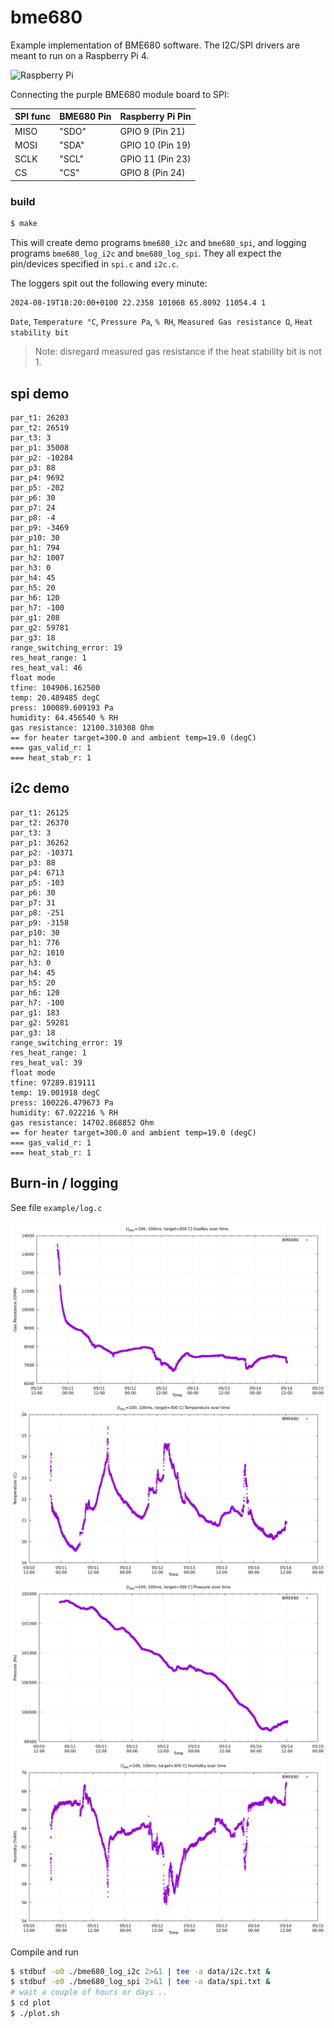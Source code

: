 # bme680

Example implementation of BME680 software. The I2C/SPI drivers are meant to run on a Raspberry Pi 4.


![Raspberry Pi](.gitea/pi.png)

Connecting the purple BME680 module board to SPI:

| SPI func | BME680 Pin | Raspberry Pi Pin |
| -------- | ---------- | ---------------- |
| MISO     | "SDO"      | GPIO 9 (Pin 21)  |
| MOSI     | "SDA"      | GPIO 10 (Pin 19) |
| SCLK     | "SCL"      | GPIO 11 (Pin 23) |
| CS       | "CS"       | GPIO 8 (Pin 24)  |

### build
```sh
$ make
```
This will create demo programs `bme680_i2c` and `bme680_spi`, and logging programs `bme680_log_i2c` and `bme680_log_spi`. They all expect the pin/devices specified in `spi.c` and `i2c.c`.

The loggers spit out the following every minute:
```
2024-08-19T18:20:00+0100 22.2358 101068 65.8092 11054.4 1
```
`Date`, `Temperature °C`, `Pressure Pa`, `% RH`, `Measured Gas resistance Ω`, `Heat stability bit`

>Note: disregard measured gas resistance if the heat stability bit is not 1.

## spi demo
```
par_t1: 26203
par_t2: 26519
par_t3: 3
par_p1: 35008
par_p2: -10284
par_p3: 88
par_p4: 9692
par_p5: -202
par_p6: 30
par_p7: 24
par_p8: -4
par_p9: -3469
par_p10: 30
par_h1: 794
par_h2: 1007
par_h3: 0
par_h4: 45
par_h5: 20
par_h6: 120
par_h7: -100
par_g1: 208
par_g2: 59781
par_g3: 18
range_switching_error: 19
res_heat_range: 1
res_heat_val: 46
float mode
tfine: 104906.162500
temp: 20.489485 degC
press: 100089.609193 Pa
humidity: 64.456540 % RH
gas resistance: 12100.310308 Ohm
== for heater target=300.0 and ambient temp=19.0 (degC)
=== gas_valid_r: 1
=== heat_stab_r: 1
```

## i2c demo
```
par_t1: 26125
par_t2: 26370
par_t3: 3
par_p1: 36262
par_p2: -10371
par_p3: 88
par_p4: 6713
par_p5: -103
par_p6: 30
par_p7: 31
par_p8: -251
par_p9: -3158
par_p10: 30
par_h1: 776
par_h2: 1010
par_h3: 0
par_h4: 45
par_h5: 20
par_h6: 120
par_h7: -100
par_g1: 183
par_g2: 59281
par_g3: 18
range_switching_error: 19
res_heat_range: 1
res_heat_val: 39
float mode
tfine: 97289.819111
temp: 19.001918 degC
press: 100226.479673 Pa
humidity: 67.022216 % RH
gas resistance: 14702.868852 Ohm
== for heater target=300.0 and ambient temp=19.0 (degC)
=== gas_valid_r: 1
=== heat_stab_r: 1
```

## Burn-in / logging

See file `example/log.c` 

![Graph of gas resistance measured over time](.gitea/gas.png)
![Graph of temperature measured over time](.gitea/temp.png)
![Graph of pressure measured over time](.gitea/press.png)
![Graph of humidity measured over time](.gitea/hum.png)

Compile and run
```sh
$ stdbuf -o0 ./bme680_log_i2c 2>&1 | tee -a data/i2c.txt &
$ stdbuf -o0 ./bme680_log_spi 2>&1 | tee -a data/spi.txt &
# wait a couple of hours or days ..
$ cd plot
$ ./plot.sh
```
